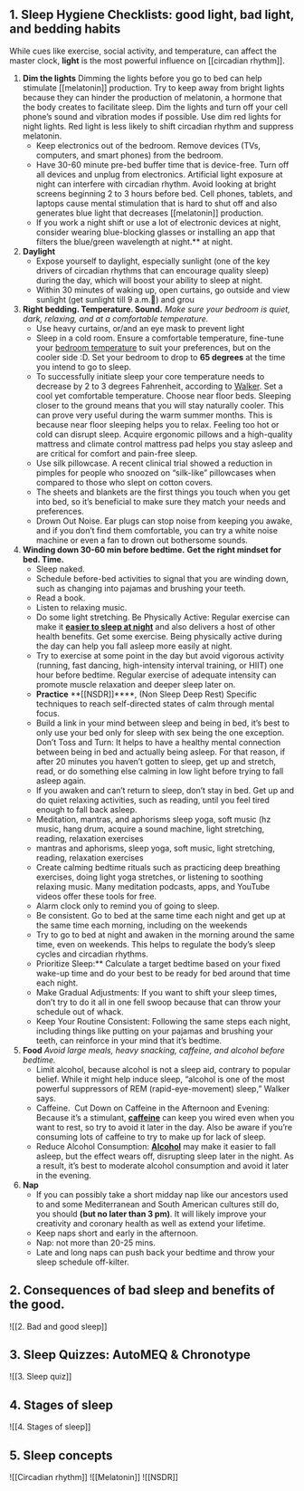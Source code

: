## 1. Sleep Hygiene Checklists: good light, bad light, and bedding habits
While cues like exercise, social activity, and temperature, can affect the master clock, **light** is the most powerful influence on [[circadian rhythm]].
1. **Dim the lights**
    Dimming the lights before you go to bed can help stimulate [[melatonin]] production. Try to keep away from bright lights because they can hinder the production of melatonin, a hormone that the body creates to facilitate sleep. Dim the lights and turn off your cell phone’s sound and vibration modes if possible. Use dim red lights for night lights. Red light is less likely to shift circadian rhythm and suppress melatonin.
    - Keep electronics out of the bedroom. Remove devices (TVs, computers, and smart phones) from the bedroom.
    - Have 30-60 minute pre-bed buffer time that is device-free. Turn off all devices and unplug from electronics. Artificial light exposure at night can interfere with circadian rhythm. Avoid looking at bright screens beginning 2 to 3 hours before bed. Cell phones, tablets, and laptops cause mental stimulation that is hard to shut off and also generates blue light that decreases [[melatonin]] production. 
    - If you work a night shift or use a lot of electronic devices at night, consider wearing blue-blocking glasses or installing an app that filters the blue/green wavelength at night.** at night.
2.  **Daylight**
    -   Expose yourself to daylight, especially sunlight (one of the key drivers of circadian rhythms that can encourage quality sleep) during the day, which will boost your ability to sleep at night.
    -   Within 30 minutes of waking up, open curtains, go outside and view sunlight (get sunlight till 9 a.m.🌅) and grou
3.  **Right bedding. Temperature. Sound.** 
    *Make sure your bedroom is quiet, dark, relaxing, and at a comfortable temperature.* 
    - Use heavy curtains, or/and an eye mask to prevent light
    - Sleep in a cold room. Ensure a comfortable temperature, fine-tune your [bedroom temperature](https://www.sleepfoundation.org/bedroom-environment/best-temperature-for-sleep) to suit your preferences, but on the cooler side :D. Set your bedroom to drop to **65 degrees** at the time you intend to go to sleep.  
    - To successfully initiate sleep your core temperature needs to decrease by 2 to 3 degrees Fahrenheit, according to [Walker](https://twitter.com/sleepdiplomat). Set a cool yet comfortable temperature. Choose near floor beds. Sleeping closer to the ground means that you will stay naturally cooler. This can prove very useful during the warm summer months. This is because near floor sleeping helps you to relax. Feeling too hot or cold can disrupt sleep. Acquire ergonomic pillows and a high-quality mattress and climate control mattress pad helps you stay asleep and are critical for comfort and pain-free sleep. 
    - Use silk pillowcase. A recent clinical trial showed a reduction in pimples for people who snoozed on “silk-like” pillowcases when compared to those who slept on cotton covers.
    -  The sheets and blankets are the first things you touch when you get into bed, so it’s beneficial to make sure they match your needs and preferences.
    -  Drown Out Noise. Ear plugs can stop noise from keeping you awake, and if you don’t find them comfortable, you can try a white noise machine or even a fan to drown out bothersome sounds.
4.  **Winding down 30-60 min before bedtime.** **Get the right mindset for bed. Time.**
    -   Sleep naked.
    -   Schedule before-bed activities to signal that you are winding down, such as changing into pajamas and brushing your teeth.
    -   Read a book.
    -   Listen to relaxing music.
    -   Do some light stretching.
        Be Physically Active: Regular exercise can make it **[easier to sleep at night](https://www.sleepfoundation.org/physical-activity/exercise-and-sleep)** and also delivers a host of other health benefits. Get some exercise. Being physically active during the day can help you fall asleep more easily at night.
    -   Try to exercise at some point in the day but avoid vigorous activity (running, fast dancing, high-intensity interval training, or HIIT) one hour before bedtime. Regular exercise of adequate intensity can promote muscle relaxation and deeper sleep later on.
    - **Practice** **[[NSDR]]****, (Non Sleep Deep Rest)
       Specific techniques to reach self-directed states of calm through mental focus. 
    -   Build a link in your mind between sleep and being in bed, it’s best to only use your bed only for sleep with sex being the one exception. Don’t Toss and Turn: It helps to have a healthy mental connection between being in bed and actually being asleep. For that reason, if after 20 minutes you haven’t gotten to sleep, get up and stretch, read, or do something else calming in low light before trying to fall asleep again.
    -  If you awaken and can’t return to sleep, don’t stay in bed. Get up and do quiet relaxing activities, such as reading, until you feel tired enough to fall back asleep.
    -  Meditation, mantras, and aphorisms sleep yoga, soft music (hz music, hang drum, acquire a sound machine, light stretching, reading, relaxation exercises
    -   mantras and aphorisms, sleep yoga, soft music, light stretching, reading, relaxation exercises 
    - Create calming bedtime rituals such as practicing deep breathing exercises, doing light yoga stretches, or listening to soothing relaxing music. Many meditation podcasts, apps, and YouTube videos offer these tools for free.
    -  Alarm clock only to remind you of going to sleep.
    -   Be consistent. Go to bed at the same time each night and get up at the same time each morning, including on the weekends    
    -   Try to go to bed at night and awaken in the morning around the same time, even on weekends. This helps to regulate the body’s sleep cycles and circadian rhythms.
    -   Prioritize Sleep:** Calculate a target bedtime based on your fixed wake-up time and do your best to be ready for bed around that time each night.
    -   Make Gradual Adjustments: If you want to shift your sleep times, don’t try to do it all in one fell swoop because that can throw your schedule out of whack.
    -   Keep Your Routine Consistent: Following the same steps each night, including things like putting on your pajamas and brushing your teeth, can reinforce in your mind that it’s bedtime.
5.  **Food**
    *Avoid large meals, heavy snacking, caffeine, and alcohol before bedtime.*
    - Limit alcohol, because alcohol is not a sleep aid, contrary to popular belief. While it might help induce sleep, “alcohol is one of the most powerful suppressors of REM (rapid-eye-movement) sleep,” Walker says.
    -  Caffeine.  Cut Down on Caffeine in the Afternoon and Evening: Because it’s a stimulant, **[caffeine](https://www.sleepfoundation.org/nutrition/caffeine-and-sleep)** can keep you wired even when you want to rest, so try to avoid it later in the day. Also be aware if you’re consuming lots of caffeine to try to make up for lack of sleep.
    -   Reduce Alcohol Consumption: **[Alcohol](https://www.sleepfoundation.org/nutrition/alcohol-and-sleep)** may make it easier to fall asleep, but the effect wears off, disrupting sleep later in the night. As a result, it’s best to moderate alcohol consumption and avoid it later in the evening.
6.  **Nap**
    -  If you can possibly take a short midday nap like our ancestors used to and some Mediterranean and South American cultures still do, you should **(but no later than 3 pm)**. It will likely improve your creativity and coronary health as well as extend your lifetime. 
    - Keep naps short and early in the afternoon.
    - Nap: not more than 20-25 mins. 
    - Late and long naps can push back your bedtime and throw your sleep schedule off-kilter.
## 2. Consequences of bad sleep and benefits of the good. 
![[2. Bad and good sleep]]

## 3. Sleep Quizzes: AutoMEQ & Chronotype
![[3. Sleep quiz]]
## 4. Stages of sleep
![[4. Stages of sleep]]
## 5. Sleep concepts 
![[Circadian rhythm]]
![[Melatonin]]
![[NSDR]]

